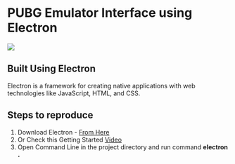 # PUBG Emulator Interface using Electron

<img src='https://github.com/Ronak99/PUBG-Emulator-Interface__Electron/blob/master/gif_file.gif?raw=true'>

## Built Using Electron 
Electron is a framework for creating native applications with web technologies like JavaScript, HTML, and CSS.

## Steps to reproduce
1. Download Electron - [From Here](https://electronjs.org/)
2. Or Check this Getting Started [Video](https://bit.ly/2GTub8b)
3. Open Command Line in the project directory and run command **electron .**
